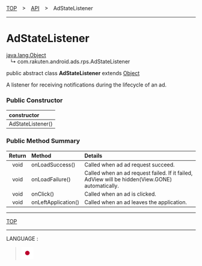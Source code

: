 [TOP](#top)　>　[API](./README.md)　>　AdStateListener

---

# AdStateListener

[java.lang.Object](https://developer.android.com/reference/java/lang/Object.html)<br>
&nbsp;&nbsp;&nbsp;↳&nbsp;com.rakuten.android.ads.rps.AdStateListener

public abstract class **AdStateListener** extends [Object](https://developer.android.com/reference/java/lang/Object.html)<br>

A listener for receiving notifications during the lifecycle of an ad.

### Public Constructor

|constructor|
|:---|
|AdStateListener()|

### Public Method Summary

|Return|Method|Details|
|:---:|:---|:---|
|void|onLoadSuccess()|Called when ad ad request succeed.|
|void|onLoadFailure()|Called when an ad request failed. If it failed, AdView will be hidden(View.GONE) automatically.|
|void|onClick()|Called when an ad is clicked.|
|void|onLeftApplication()|Called when an ad leaves the application.|

---
[TOP](#top)

---
LANGUAGE :
> [![ja](/doc/lang/ja.png)](/doc/ja/api/AdStateListener.md)
